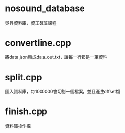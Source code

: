 # nosound_database
吳昇資料庫，資工碩班課程
# convertline.cpp
將data.json轉成data_out.txt，讓每一行都是一筆資料
# split.cpp
匯入資料庫，每1000000會切割一個檔案，並且產生offset檔
# finish.cpp
資料庫操作檔
